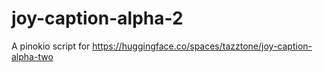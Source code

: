 # joy-caption-alpha-2

A pinokio script for https://huggingface.co/spaces/tazztone/joy-caption-alpha-two

